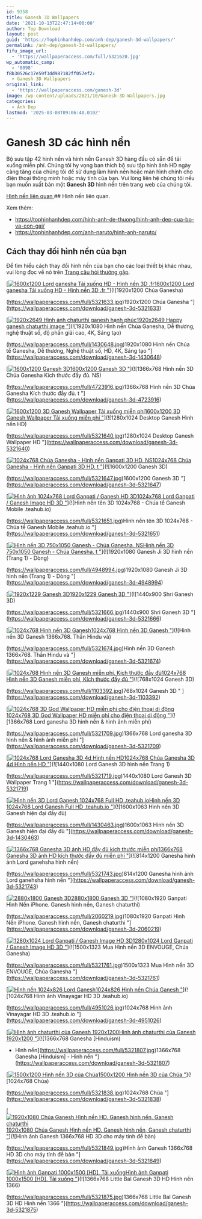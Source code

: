 ```yaml
---
id: 9358
title: Ganesh 3D Wallpapers
date: '2021-10-13T22:47:14+00:00'
author: Top Download
layout: post
guid: 'https://Tophinhanhdep.com/anh-dep/ganesh-3d-wallpapers/'
permalink: /anh-dep/ganesh-3d-wallpapers/
fifu_image_url:
  - 'https://wallpaperaccess.com/full/5321620.jpg'
wp_automatic_camp:
  - '8098'
f8b30526c17e59f3dd987182ff057ef2:
  - Ganesh 3D Wallpapers
original_link:
  - 'https://wallpaperaccess.com/ganesh-3d'
image: /wp-content/uploads/2021/10/Ganesh-3D-Wallpapers.jpg
categories:
  - Ảnh Đẹp
lastmod: '2025-03-08T09:06:40.010Z'
---
```

# Ganesh 3D các hình nền

Bộ sưu tập 42 hình nền và hình nền Ganesh 3D hàng đầu có sẵn để tải xuống miễn phí. Chúng tôi hy vọng bạn thích bộ sưu tập hình ảnh HD ngày càng tăng của chúng tôi để sử dụng làm hình nền hoặc màn hình chính cho điện thoại thông minh hoặc máy tính của bạn. Vui lòng liên hệ chúng tôi nếu bạn muốn xuất bản một **Ganesh 3D** hình nền trên trang web của chúng tôi.

[Hình nền liên quan ](#related) ## Hình nền liên quan.

   
 Xem thêm:

   
- <https://tophinhanhdep.com/hinh-anh-de-thuong/hinh-anh-dep-cua-bo-va-con-gai/>
- <https://tophinhanhdep.com/anh-naruto/hinh-anh-naruto/>

## Cách thay đổi hình nền của bạn

Để tìm hiểu cách thay đổi hình nền của bạn cho các loại thiết bị khác nhau, vui lòng đọc về nó trên [Trang câu hỏi thường gặp](https://tophinhanhdep.com/faq/).

  
[[![1600x1200 Lord ganesha Tải xuống HD - Hình nền 3D .fr](https://wallpaperaccess.com/full/5321620.jpg)1600x1200 Lord ganesha Tải xuống HD - Hình nền 3D .fr "](https://wallpaperaccess.com/download/ganesh-3d-5321620)](![1920x1200 Chúa Ganesha)

(https://wallpaperaccess.com/full/5321633.jpg)1920x1200 Chúa Ganesha "](https://wallpaperaccess.com/download/ganesh-3d-5321633)

[[![1920x2649 Hình ảnh chaturthi ganesh hạnh phúc](https://wallpaperaccess.com/full/5321634.jpg)1920x2649 Happy ganesh chaturthi image "](https://wallpaperaccess.com/download/ganesh-3d-5321634)](![1920x1080 Hình nền Chúa Ganesha, Dễ thương, nghệ thuật số, độ phân giải cao, 4K, Sáng tạo)

(https://wallpaperaccess.com/full/1430648.jpg)1920x1080 Hình nền Chúa tể Ganesha, Dễ thương, Nghệ thuật số, HD, 4K, Sáng tạo "](https://wallpaperaccess.com/download/ganesh-3d-1430648)

[[![1600x1200 Ganesh 3D](https://wallpaperaccess.com/full/5321637.jpg)1600x1200 Ganesh 3D "](https://wallpaperaccess.com/download/ganesh-3d-5321637)](![1366x768 Hình nền 3D Chúa Ganesha Kích thước đầy đủ.  NS)

(https://wallpaperaccess.com/full/4723916.jpg)1366x768 Hình nền 3D Chúa Ganesha Kích thước đầy đủ. t "](https://wallpaperaccess.com/download/ganesh-3d-4723916)

[[![1600x1200 3D Ganesh Wallpaper Tải xuống miễn phí](https://wallpaperaccess.com/full/1430407.jpg)1600x1200 3D Ganesh Wallpaper Tải xuống miễn phí "](https://wallpaperaccess.com/download/ganesh-3d-1430407)](![1280x1024 Desktop Ganesh Hình nền HD)

(https://wallpaperaccess.com/full/5321640.jpg)1280x1024 Desktop Ganesh Wallpaper HD "](https://wallpaperaccess.com/download/ganesh-3d-5321640)

[[![1024x768 Chúa Ganesha - Hình nền Ganpati 3D HD.  NS](https://wallpaperaccess.com/full/2864558.jpg)1024x768 Chúa Ganesha - Hình nền Ganpati 3D HD. t "](https://wallpaperaccess.com/download/ganesh-3d-2864558)](![1600x1200 Ganesh 3D)

(https://wallpaperaccess.com/full/5321647.jpg)1600x1200 Ganesh 3D "](https://wallpaperaccess.com/download/ganesh-3d-5321647)

[[![Hình ảnh 1024x768 Lord Ganpati / Ganesh HD 3D](https://wallpaperaccess.com/full/175512.jpg)1024x768 Lord Ganpati / Ganesh Image HD 3D "](https://wallpaperaccess.com/download/ganesh-3d-175512)](![Hình nền tên 3D 1024x768 - Chúa tể Ganesh Mobile .teahub.io)

(https://wallpaperaccess.com/full/5321651.jpg)Hình nền tên 3D 1024x768 - Chúa tể Ganesh Mobile .teahub.io "](https://wallpaperaccess.com/download/ganesh-3d-5321651)

[[![Hình nền 3D 750x1050 Ganesh - Chúa Ganesha.  NS](https://wallpaperaccess.com/full/5321654.jpg)Hình nền 3D 750x1050 Ganesh - Chúa Ganesha. t "](https://wallpaperaccess.com/download/ganesh-3d-5321654)](![1920x1080 Ganesh Ji 3D hình nền (Trang 1) - Dòng)

(https://wallpaperaccess.com/full/4948994.jpg)1920x1080 Ganesh Ji 3D hình nền (Trang 1) - Dòng "](https://wallpaperaccess.com/download/ganesh-3d-4948994)

[[![1920x1229 Ganesh 3D](https://wallpaperaccess.com/full/5321656.jpg)1920x1229 Ganesh 3D "](https://wallpaperaccess.com/download/ganesh-3d-5321656)](![1440x900 Shri Ganesh 3D)

(https://wallpaperaccess.com/full/5321666.jpg)1440x900 Shri Ganesh 3D "](https://wallpaperaccess.com/download/ganesh-3d-5321666)

[[![1024x768 Hình nền 3D Ganesh](https://wallpaperaccess.com/full/5321672.jpg)1024x768 Hình nền 3D Ganesh "](https://wallpaperaccess.com/download/ganesh-3d-5321672)](![Hình nền 3D Ganesh 1366x768.  Thần Hindu và)

(https://wallpaperaccess.com/full/5321674.jpg)Hình nền 3D Ganesh 1366x768. Thần Hindu và "](https://wallpaperaccess.com/download/ganesh-3d-5321674)

[[![1024x768 Hình nền 3D Ganesh miễn phí, Kích thước đầy đủ](https://wallpaperaccess.com/full/5321698.jpg)1024x768 Hình nền 3D Ganesh miễn phí, Kích thước đầy đủ "](https://wallpaperaccess.com/download/ganesh-3d-5321698)](![768x1024 Ganesh 3D)

(https://wallpaperaccess.com/full/1103392.jpg)768x1024 Ganesh 3D " ](https://wallpaperaccess.com/download/ganesh-3d-1103392)

[[![1024x768 3D God Wallpaper HD miễn phí cho điện thoại di động](https://wallpaperaccess.com/full/4815065.jpg)1024x768 3D God Wallpaper HD miễn phí cho điện thoại di động "](https://wallpaperaccess.com/download/ganesh-3d-4815065)](![1366x768 Lord ganesha 3D hình nền & hình ảnh miễn phí)

(https://wallpaperaccess.com/full/5321709.jpg)1366x768 Lord ganesha 3D hình nền &amp; hình ảnh miễn phí "](https://wallpaperaccess.com/download/ganesh-3d-5321709)

[[![1024x768 Lord Ganesha 3D 4d Hình nền HD](https://wallpaperaccess.com/full/1430402.jpg)1024x768 Chúa Ganesha 3D 4d Hình nền HD "](https://wallpaperaccess.com/download/ganesh-3d-1430402)](![1440x1080 Lord Ganesh 3D hình nền Trang 1)

(https://wallpaperaccess.com/full/5321719.jpg)1440x1080 Lord Ganesh 3D Wallpaper Trang 1 "](https://wallpaperaccess.com/download/ganesh-3d-5321719)

[[![Hình nền 3D Lord Ganesh 1024x768 Full HD .teahub.io](https://wallpaperaccess.com/full/5321730.jpg)Hình nền 3D 1024x768 Lord Ganesh Full HD .teahub.io "](https://wallpaperaccess.com/download/ganesh-3d-5321730)](![1600x1063 Hình nền 3D Ganesh hiện đại đầy đủ)

(https://wallpaperaccess.com/full/1430463.jpg)1600x1063 Hình nền 3D Ganesh hiện đại đầy đủ "](https://wallpaperaccess.com/download/ganesh-3d-1430463)

[[![1366x768 Ganesha 3D ảnh HD đầy đủ kích thước miễn phí](https://wallpaperaccess.com/full/5321736.jpg)1366x768 Ganesha 3D ảnh HD kích thước đầy đủ miễn phí "](https://wallpaperaccess.com/download/ganesh-3d-5321736)](![814x1200 Ganesha hình ảnh Lord ganehsha hình nền)

(https://wallpaperaccess.com/full/5321743.jpg)814x1200 Ganesha hình ảnh Lord ganehsha hình nền "](https://wallpaperaccess.com/download/ganesh-3d-5321743)

[[![2880x1800 Ganesh 3D](https://wallpaperaccess.com/full/5321745.jpg)2880x1800 Ganesh 3D "](https://wallpaperaccess.com/download/ganesh-3d-5321745)](![1080x1920 Ganpati Hình Nền iPhone.  Ganesh hình nền, Ganesh chaturthi)

(https://wallpaperaccess.com/full/2060219.jpg)1080x1920 Ganpati Hình Nền iPhone. Ganesh hình nền, Ganesh chaturthi "](https://wallpaperaccess.com/download/ganesh-3d-2060219)

[[![1280x1024 Lord Ganpati / Ganesh Image HD 3D](https://wallpaperaccess.com/full/5321749.jpg)1280x1024 Lord Ganpati / Ganesh Image HD 3D "](https://wallpaperaccess.com/download/ganesh-3d-5321749)](![1500x1323 Mua Hình nền 3D ENVOUGE, Chúa Ganesha)

(https://wallpaperaccess.com/full/5321761.jpg)1500x1323 Mua Hình nền 3D ENVOUGE, Chúa Ganesha "](https://wallpaperaccess.com/download/ganesh-3d-5321761)

[[![Hình nền 1024x826 Lord Ganesh](https://wallpaperaccess.com/full/5321766.jpg)1024x826 Hình nền Chúa Ganesh "](https://wallpaperaccess.com/download/ganesh-3d-5321766)](![1024x768 Hình ảnh Vinayagar HD 3D .teahub.io)

(https://wallpaperaccess.com/full/4951026.jpg)1024x768 Hình ảnh Vinayagar HD 3D .teahub.io "](https://wallpaperaccess.com/download/ganesh-3d-4951026)

[[![Hình ảnh chaturthi của Ganesh 1920x1200](https://wallpaperaccess.com/full/5321793.jpg)Hình ảnh chaturthi của Ganesh 1920x1200 "](https://wallpaperaccess.com/download/ganesh-3d-5321793)](![1366x768 Ganesha [Hinduism)

 - Hình nền](https://wallpaperaccess.com/full/5321807.jpg)1366x768 Ganesha \[Hinduism\] - Hình nền "](https://wallpaperaccess.com/download/ganesh-3d-5321807)

[[![1500x1200 Hình nền 3D của Chúa](https://wallpaperaccess.com/full/5321834.jpg)1500x1200 Hình nền 3D của Chúa "](https://wallpaperaccess.com/download/ganesh-3d-5321834)](![1024x768 Chúa)

(https://wallpaperaccess.com/full/5321838.jpg)1024x768 Chúa "](https://wallpaperaccess.com/download/ganesh-3d-5321838)

[[![1920x1080 Chúa Ganesh Hình nền HD.  Ganesh hình nền, Ganesh chaturthi](https://wallpaperaccess.com/full/2492166.jpg)1920x1080 Chúa Ganesh Hình nền HD. Ganesh hình nền, Ganesh chaturthi "](https://wallpaperaccess.com/download/ganesh-3d-2492166)](![Hình ảnh Ganesh 1366x768 HD 3D cho máy tính để bàn)

(https://wallpaperaccess.com/full/5321849.jpg)Hình ảnh Ganesh 1366x768 HD 3D cho máy tính để bàn "](https://wallpaperaccess.com/download/ganesh-3d-5321849)

[[![Hình ảnh Ganpati 1000x1500 [HD].  Tải xuống](https://wallpaperaccess.com/full/5321871.jpg)Hình ảnh Ganpati 1000x1500 \[HD\]. Tải xuống "](https://wallpaperaccess.com/download/ganesh-3d-5321871)](![1366x768 Little Bal Ganesh 3D HD Hình nền 1366)

(https://wallpaperaccess.com/full/5321875.jpg)1366x768 Little Bal Ganesh 3D HD Hình nền 1366 "](https://wallpaperaccess.com/download/ganesh-3d-5321875)
